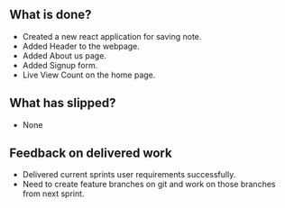 ## What is done?
- Created a new react application for saving note.  
- Added Header to the webpage.  
- Added About us page.  
- Added Signup form.  
- Live View Count on the home page.  

## What has slipped?
- None

## Feedback on delivered work
- Delivered current sprints user requirements successfully.  
- Need to create feature branches on git and work on those branches from next sprint.

